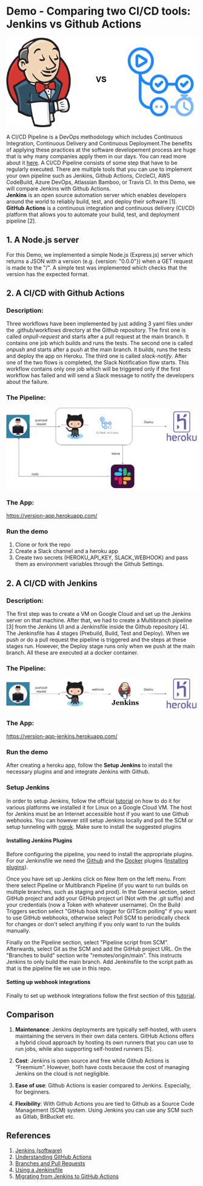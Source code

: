 # Demo - Comparing two CI/CD tools: Jenkins vs Github Actions

![](imgs/jenkins-vs-github-actions.png)

A CI/CD Pipeline is a DevOps methodology which includes Continuous Integration, Continuous Delivery and Continuous Deployment.The benefits of applying these practices at the software developement process are huge that is why many companies apply them in our days. You can read more about it [here](https://www.digitalocean.com/community/tutorials/an-introduction-to-continuous-integration-delivery-and-deployment). 
A CI/CD Pipeline consists of some step that have to be  regularly executed. There are multiple tools that you can use to implement your own pipeline such as Jenkins, Github Actions, CircleCI, AWS CodeBuild, Azure DevOps, Atlassian Bamboo, or Travis CI. In this Demo, we will compare Jenkins with Github Actions. 
<br>
**Jenkins** is an open source automation server which enables developers around the world to reliably build, test, and deploy their software [1].
<br>
**GitHub Actions** is a continuous integration and continuous delivery (CI/CD) platform that allows you to automate your build, test, and deployment pipeline [2].
<br>

## 1. A Node.js server
For this Demo, we implemented a simple Node.js (Express.js) server which returns a JSON with a version (e.g. {version: "0.0.0"}) when a GET request is made to the "/".
A simple test was implemented which checks that the version has the expected format.

## 2. A CI/CD with Github Actions

### Description:
Three workflows have been implemented by just adding 3 yaml files under the .github/workflows directory at the Github repository.
The first one is called *onpull-request* and starts after a pull request at the main branch. It contains one job which builds and runs the tests. The second one is called *onpush* and starts after a push at the main branch. It builds, runs the tests and deploy the app on Heroku. 
The third one is called *slack-notify*. After one of the two flows is completed, the Slack Notification flow starts. This workflow contains only one job which will be triggered only if the first workflow has failed and will send a Slack message to notify the developers about the failure.
### The Pipeline:
![](imgs/pipeline-github-actions.png)
### The App:
https://version-app.herokuapp.com/

### Run the demo

1. Clone or fork the repo
2. Create a Slack channel and a heroku app
4. Create two secrets (HEROKU_API_KEY, SLACK_WEBHOOK) and pass them as environment variables through the Github Settings.

## 2. A CI/CD with Jenkins
### Description:
The first step was to create a VM on Google Cloud and set up the Jenkins server on that machine. After that, we had to create a Multibranch pipeline [3] from the Jenkins UI and a Jenkinsfile inside the Github repository [4]. The Jenkinsfile has 4 stages (Prebuild, Build, Test and Deploy). When we push or do a pull request the pipeline is triggered and the steps at these stages run. However, the Deploy stage runs only when we push at the main branch. All these are executed at a docker container.
### The Pipeline:
![](imgs/pipeline-jenkins.png)
### The App: 
https://version-app-jenkins.herokuapp.com/

### Run the demo
After creating a heroku app, follow the **Setup Jenkins** to install the necessary plugins and and integrate Jenkins with Github. 

### Setup Jenkins

In order to setup Jenkins, follow the official [tutorial](https://www.jenkins.io/doc/book/installing/ ) on how to do it for various platforms
we installed it for Linux on a Google Cloud VM. The host for Jenkins must be an Internet accessible host if you want to use Github webhooks. You
can however still setup Jenkins locally and poll the SCM or setup tunneling with [ngrok](https://ngrok.com/). Make sure to install the suggested 
plugins

#### Installing Jenkins Plugins

Before configuring the pipeline, you need to install the appropriate plugins. For our Jenkinsfile we need the [Github](https://plugins.jenkins.io/github/) and the [Docker](https://plugins.jenkins.io/docker-plugin/) plugins ([Installing plugins](https://www.jenkins.io/doc/book/managing/plugins/)). 

Once you have set up Jenkins click on New Item on the left menu. From there select Pipeline or Multibranch Pipeline (if you want to run builds
on multiple branches, such as staging and prod). In the General section, select GitHub project and add your GitHub project url (Not with the .git suffix) and your credentials (now a Token with whatever username). On the Build Triggers section select "GitHub hook trigger for GITScm polling" if you want to use GitHub webhooks, otherwise select Poll SCM to periodically check for changes or don't select anything if you only want to run the builds manually.

Finally on the Pipeline section, select "Pipeline script from SCM". Afterwards, select Git as the SCM and add the GitHub project URL. On the "Branches to build" section write "remotes/origin/main". This instructs Jenkins to only build the main branch. Add Jenkinsfile to the script path as that is the pipeline file we use in this repo.

#### Setting up webhook integrations

Finally to set up webhook integrations follow the first section of this [tutorial](https://www.blazemeter.com/blog/how-to-integrate-your-github-repository-to-your-jenkins-project).


## Comparison

1. **Maintenance**: Jenkins deployments are typically self-hosted, with users maintaining the servers in their own data centers. GitHub Actions offers a hybrid cloud approach by hosting its own runners that you can use to run jobs, while also supporting self-hosted runners [5].

2. **Cost**: Jenkins is open source and free while Github Actions is “Freemium”. However, both have costs because the cost of managing Jenkins on the cloud is not negligible.

3. **Ease of use**: Github Actions is easier compared to Jenkins. Especially, for beginners. 

4. **Flexibility**: With Github Actions you are tied to Github as a Source Code Management (SCM) system. Using Jenkins you can use any SCM such as Gitlab, BitBucket etc.

## References
1. [Jenkins (software)](https://en.wikipedia.org/wiki/Jenkins_(software))
2. [Understanding GitHub Actions](https://docs.github.com/en/actions/learn-github-actions/understanding-github-actions)
3. [Branches and Pull Requests](https://www.jenkins.io/doc/book/pipeline/multibranch/#:~:text=The%20Multibranch%20Pipeline%20project%20type,a%20Jenkinsfile%20in%20source%20control.)
4. [Using a Jenkinsfile ](https://www.jenkins.io/doc/book/pipeline/jenkinsfile/)
5. [Migrating from Jenkins to GitHub Actions](https://docs.github.com/en/actions/migrating-to-github-actions/migrating-from-jenkins-to-github-actions)
